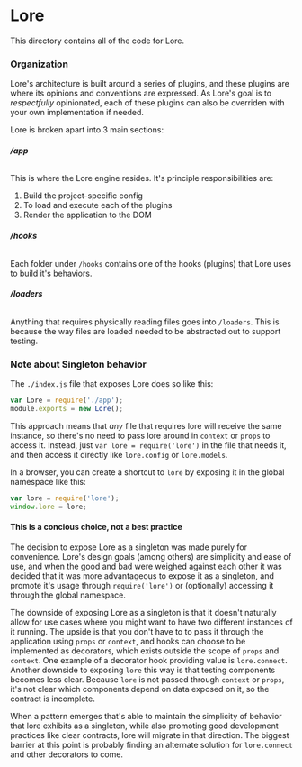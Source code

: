 # Lore

This directory contains all of the code for Lore.

### Organization

Lore's architecture is built around a series of plugins, and these plugins are where its opinions and conventions 
are expressed.  As Lore's goal is to *respectfully* opinionated, each of these plugins can also be overriden with 
your own implementation if needed.
 
Lore is broken apart into 3 main sections:

###### **/app**
This is where the Lore engine resides.  It's principle responsibilities are:
1. Build the project-specific config
2. To load and execute each of the plugins
3. Render the application to the DOM

###### **/hooks**
Each folder under `/hooks` contains one of the hooks (plugins) that Lore uses to build it's behaviors.

###### **/loaders**
Anything that requires physically reading files goes into `/loaders`.  This is because the way files are loaded needed 
to be abstracted out to support testing.

### Note about Singleton behavior

The `./index.js` file that exposes Lore does so like this:

```js
var Lore = require('./app');
module.exports = new Lore();
```

This approach means that *any* file that requires lore will receive the same instance, so there's no need to pass 
lore around in `context` or `props` to access it.  Instead, just `var lore = require('lore')` in the file that 
needs it, and then access it directly like `lore.config` or `lore.models`.

In a browser, you can create a shortcut to `lore` by exposing it in the global namespace like this:

```js
var lore = require('lore');
window.lore = lore;
```

#### This is a concious choice, not a best practice

The decision to expose Lore as a singleton was made purely for convenience.  Lore's design goals (among others) are 
simplicity and ease of use, and when the good and bad were weighed against each other it was decided that it was more 
advantageous to expose it as a singleton, and promote it's usage through `require('lore')` or (optionally) accessing 
it through the global namespace. 

The downside of exposing Lore as a singleton is that it doesn't naturally allow for use cases where you might
want to have two different instances of it running.  The upside is that you don't have to to pass it through the 
application using `props` or `context`, and hooks can choose to be implemented as decorators, which exists outside the 
scope of `props` and `context`.  One example of a decorator hook providing value is `lore.connect`.  Another downside 
to exposing `lore` this way is that testing components becomes less clear.  Because `lore` is not passed through 
`context` or `props`, it's not clear which components depend on data exposed on it, so the contract is incomplete.

When a pattern emerges that's able to maintain the simplicity of behavior that lore exhibits as a singleton, while 
also promoting good development practices like clear contracts, lore will migrate in that direction.  The biggest 
barrier at this point is probably finding an alternate solution for `lore.connect` and other decorators to come.
